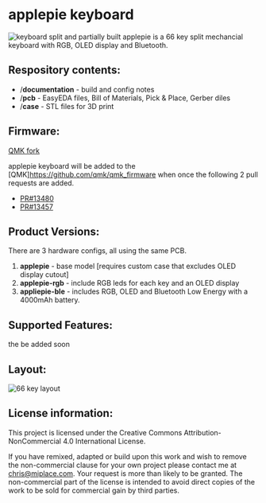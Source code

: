 # applepie keyboard
![keyboard split and partially built](https://i.imgur.com/6CdAUfn.jpg)
applepie is a 66 key split mechancial keyboard with RGB, OLED display and Bluetooth.  

## Respository contents:
- /**documentation** - build and config notes
- /**pcb** - EasyEDA files, Bill of Materials, Pick & Place, Gerber diles
- /**case** - STL files for 3D print

## Firmware:
[QMK fork](https://github.com/ccullin/qmk_firmware)

applepie keyboard will be added to the [QMK]https://github.com/qmk/qmk_firmware when once the following 2 pull requests are added.
- [PR#13480](https://github.com/qmk/qmk_firmware/pull/13480)
- [PR#13457](https://github.com/qmk/qmk_firmware/pull/13457)

## Product Versions:
There are 3 hardware configs, all using the same PCB.
1. **applepie** - base model [requires custom case that excludes OLED display cutout]
2. **applepie-rgb** - include RGB leds for each key and an OLED display
3. **appliepie-ble** - includes RGB, OLED and Bluetooth Low Energy with a 4000mAh battery.

## Supported Features:
the be added soon

## Layout:
![66 key layout](https://i.imgur.com/ZNiZElq.png?1)

## License information:

This project is licensed under the Creative Commons Attribution-NonCommercial 4.0 International License.

If you have remixed, adapted or build upon this work and wish to remove the non-commercial clause for your own project please contact me at chris@miplace.com. Your request is more than likely to be granted. The non-commercial part of the license is intended to avoid direct copies of the work to be sold for commercial gain by third parties.